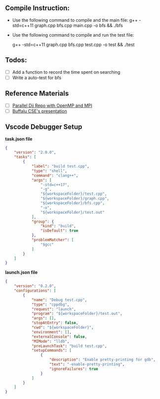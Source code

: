 ## Compile Instruction:

- Use the following command to compile and the main file:
  g++ -std=c++11 graph.cpp bfs.cpp main.cpp -o bfs && ./bfs

- Use the following command to compile and run the test file:

  g++ -std=c++11 graph.cpp bfs.cpp test.cpp -o test && ./test


## Todos:

- [ ] Add a function to record the time spent on searching
- [ ] Write a auto-test for bfs

## Reference Materials

- [ ] [Parallel Dij Repo with OpenMP and MPI](https://github.com/Emilylulu/parallel-Dijkstra-s-Algorithm)
- [ ] [Buffalu CSE's presentation](https://cse.buffalo.edu/faculty/miller/Courses/CSE633/Ye-Fall-2012-CSE633.pdf)

## Vscode Debugger Setup

**task.json file**

```json
{
    "version": "2.0.0",
    "tasks": [
        {
            "label": "build test.cpp",
            "type": "shell",
            "command": "clang++",
            "args": [
                "-std=c++17",
                "-g",
                "${workspaceFolder}/test.cpp",
                "${workspaceFolder}/graph.cpp",
                "${workspaceFolder}/bfs.cpp",
                "-o",
                "${workspaceFolder}/test.out"
            ],
            "group": {
                "kind": "build",
                "isDefault": true
            },
            "problemMatcher": [
                "$gcc"
            ]
        }
    ]
}
```

**launch.json file**

```json
{
    "version": "0.2.0",
    "configurations": [
        {
            "name": "Debug test.cpp",
            "type": "cppdbg",
            "request": "launch",
            "program": "${workspaceFolder}/test.out",
            "args": [],
            "stopAtEntry": false,
            "cwd": "${workspaceFolder}",
            "environment": [],
            "externalConsole": false,
            "MIMode": "lldb",
            "preLaunchTask": "build test.cpp",
            "setupCommands": [
                {
                    "description": "Enable pretty-printing for gdb",
                    "text": "-enable-pretty-printing",
                    "ignoreFailures": true
                }
            ]
        }
    ]
}

```

